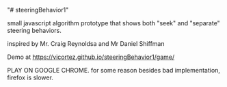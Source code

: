 "# steeringBehavior1" 
<p>small javascript algorithm prototype that shows both "seek" and "separate" steering behaviors. <p/>
<p>inspired by Mr. Craig Reynoldsa  and Mr Daniel Shiffman<p/>


<p>Demo at <a href = https://vicortez.github.io/steeringBehavior1/game/>https://vicortez.github.io/steeringBehavior1/game/<a/><p/>
PLAY ON GOOGLE CHROME. for some reason besides bad implementation, firefox is slower.
